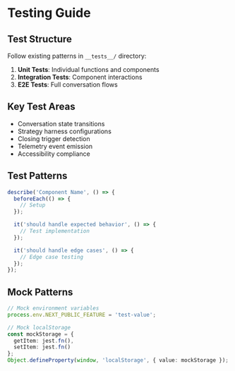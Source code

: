 # Testing Guide

## Test Structure
Follow existing patterns in `__tests__/` directory:

1. **Unit Tests**: Individual functions and components
2. **Integration Tests**: Component interactions
3. **E2E Tests**: Full conversation flows

## Key Test Areas
- Conversation state transitions
- Strategy harness configurations
- Closing trigger detection
- Telemetry event emission
- Accessibility compliance

## Test Patterns
```typescript
describe('Component Name', () => {
  beforeEach(() => {
    // Setup
  });

  it('should handle expected behavior', () => {
    // Test implementation
  });

  it('should handle edge cases', () => {
    // Edge case testing
  });
});
```

## Mock Patterns
```typescript
// Mock environment variables
process.env.NEXT_PUBLIC_FEATURE = 'test-value';

// Mock localStorage
const mockStorage = {
  getItem: jest.fn(),
  setItem: jest.fn()
};
Object.defineProperty(window, 'localStorage', { value: mockStorage });
```
